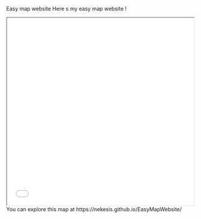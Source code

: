 Easy map website
Here s my easy map website !
<iframe src="ManausMap.html" height="500" width="500"></iframe>
You can explore this map at https://nekesis.github.io/EasyMapWebsite/

